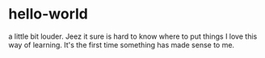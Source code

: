 # hello-world
a little bit louder.
Jeez it sure is hard to know where to put things
I love this way of learning. It's the first time something has made sense to me.

